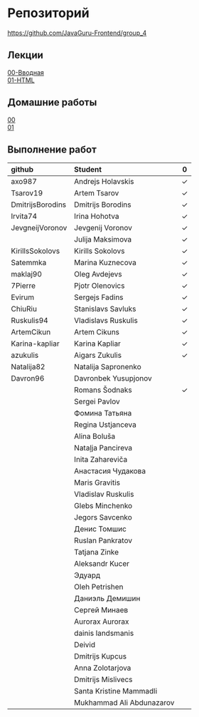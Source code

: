 # Репозиторий
https://github.com/JavaGuru-Frontend/group_4

## Лекции
[00-Вводная](https://github.com/JavaGuru-Frontend/group_4/blob/main/Lectures/00/00-Intro.pdf)  
[01-HTML](https://github.com/JavaGuru-Frontend/group_4/blob/main/Lectures/01-HTML/1-HTML.pdf) 

## Домашние работы 
[00](https://github.com/JavaGuru-Frontend/group_4/blob/main/Homeworks/%F0%9F%8E%92HOMEWORKS/00/homework.md)  
[01](https://github.com/JavaGuru-Frontend/group_4/blob/main/Homeworks/%F0%9F%8E%92HOMEWORKS/01/Homework.md) 


## Выполнение работ
| github            | Student                       | 0 | 
:--------------     | :------------------------     |:-:|
| axo987            | Andrejs	    Holavskis       | ✓ |
| Tsarov19          | Artem         Tsarov          | ✓ |
| DmitrijsBorodins  | Dmitrijs      Borodins        | ✓ |
| Irvita74          | Irina	        Hohotva         | ✓ |
| JevgneijVoronov   | Jevgenij	    Voronov         | ✓ |
|                   | Julija	    Maksimova       | ✓ |
| KirillsSokolovs   | Kirills	    Sokolovs        | ✓ |
| Satemmka          | Marina	    Kuznecova       | ✓ |
| maklaj90          | Oleg          Avdejevs        | ✓ |
| 7Pierre           | Pjotr         Olenovics       | ✓ |
| Evirum            | Sergejs	    Fadins          | ✓ |
| ChiuRiu           | Stanislavs	Savluks         | ✓ |
| Ruskulis94        | Vladislavs	Ruskulis        | ✓ |
| ArtemCikun        | Artem         Cikuns          | ✓ |
| Karina-kapliar    | Karina        Kapliar         | ✓ |
|azukulis           | Aigars	    Zukulis         | ✓ |
| Natalija82        | Natalija	    Sapronenko      |   |
| Davron96          | Davronbek	    Yusupjonov      |   |
|                   | Romans 	    Šodnaks         | ✓ |
|                   | Sergei	    Pavlov          |   |
|                   | Фомина	    Татьяна         |   |
|                   | Regina	    Ustjanceva      |   |
|                   | Alina	        Boluša          |   |
|                   | Nataļja	    Pancireva       |   |
|                   | Inita	        Zahareviča      |   |
|                   | Анастасия 	Чудакова        |   |
|                   | Maris 	    Gravitis        |   |
|                   | Vladislav	    Ruskulis        |   |
|                   | Glebs	        Minchenko       |   |
|                   | Jegors 	    Savcenko        |   |
|                   | Денис 	    Томшис          |   |
|                   | Ruslan	    Pankratov       |   |
|                   | Tatjana 	    Zinke           |   |
|                   | Aleksandr	    Kucer           |   |
|                   | Эдуард                        |   |	
|                   | Oleh	        Petrishen       |   |
|                   | Даниэль	    Демишин         |   |
|                   | Сергей	    Минаев          |   |
|                   | Aurorax	    Aurorax         |   |
|                   | dainis	    landsmanis      |   |
|                   | Deivid	                    |   |
|                   | Dmitrijs 	    Kupcus          |   |
|                   | Anna	        Zolotarjova     |   |
|                   | Dmitrijs	    Mislivecs       |   |
|                   | Santa Kristine	Mammadli    |   |
|                   | Mukhammad	Ali     Abdunazarov |   |
